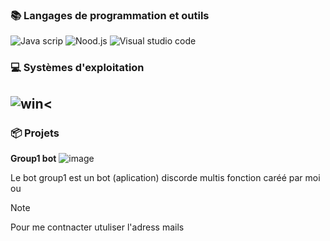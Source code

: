 


### 📚 Langages de programmation et outils
![Java scrip](https://github.com/Courcelles483/Courcelles483/assets/158523284/56c29d6c-afe3-47bc-b9fd-411b3aefc64b)
![Nood.js](https://github.com/Courcelles483/Courcelles483/assets/158523284/93fff774-e0fe-4fba-84fc-b4e64657b053)
![Visual studio code](https://github.com/Courcelles483/Courcelles483/assets/158523284/f3976ed7-b399-401d-8ab6-47ae4f6d01aa)



### 💻 Systèmes d'exploitation
![win](https://github.com/Courcelles483/Courcelles483/assets/158523284/a2af2bc3-a5e9-4583-9991-c2dd266987a7)<
----------------------------------------------------------------------------------------------------------------------------------------------------------------------


### 📦 Projets
**Group1 bot** ![image](https://github.com/Courcelles483/Courcelles483/assets/158523284/c6e11ea8-1e8b-49f7-9895-6a67583ec057)

Le bot group1 est un bot (aplication) discorde multis fonction caréé par moi ou 



> [!NOTE]
> Pour me contnacter utuliser l'adress mails
